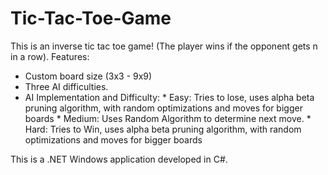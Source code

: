 # Tic-Tac-Toe-Game

This is an inverse tic tac toe game! (The player wins if the opponent gets n in a row). Features:

* Custom board size (3x3 - 9x9)
*  Three AI difficulties.
* AI Implementation and Difficulty:
         * Easy: Tries to lose, uses alpha beta pruning algorithm, with random optimizations and moves for bigger boards
         * Medium: Uses Random Algorithm to determine next move.
         * Hard: Tries to Win, uses alpha beta pruning algorithm, with random optimizations and moves for bigger boards
           
This is a .NET Windows application developed in C#.
